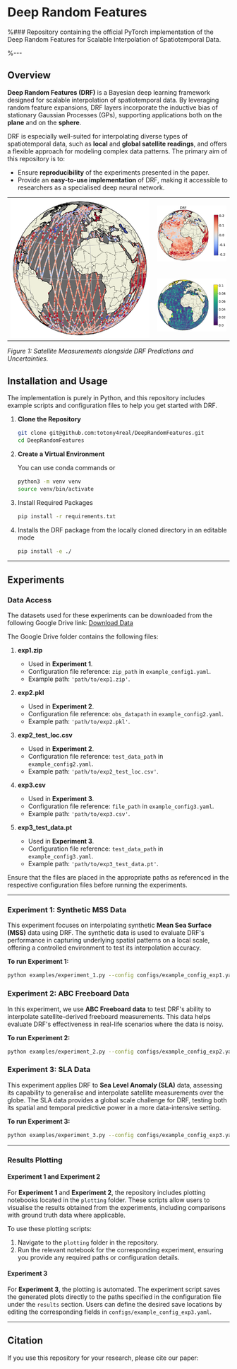 # Deep Random Features

%### Repository containing the official PyTorch implementation of the Deep Random Features for Scalable Interpolation of Spatiotemporal Data.

%---

## Overview


**Deep Random Features (DRF)** is a Bayesian deep learning framework designed for scalable interpolation of spatiotemporal data. By leveraging random feature expansions, DRF layers incorporate the inductive bias of stationary Gaussian Processes (GPs), supporting applications both on the **plane** and on the **sphere**. 

DRF is especially well-suited for interpolating diverse types of spatiotemporal data, such as **local** and **global satellite readings**, and offers a flexible approach for modeling complex data patterns. The primary aim of this repository is to:
- Ensure **reproducibility** of the experiments presented in the paper.
- Provide an **easy-to-use implementation** of DRF, making it accessible to researchers as a specialised deep neural network.

<table>
  <tr>
    <td rowspan="2" style="vertical-align: top;">
      <img src="images/sla_satellite_measurements.png" alt="Satellite Measurements" width="400" />
    </td>
    <td style="padding-left: 10px;">
      <img src="images/sla_drf_predictions.png" alt="DRF Predictions" width="200" />
    </td>
  </tr>
  <tr>
    <td style="padding-left: 10px;">
      <img src="images/sla_drf_uncertainties.png" alt="DRF Uncertainties" width="200" />
    </td>
  </tr>
</table>

*Figure 1: Satellite Measurements alongside DRF Predictions and Uncertainties.*

## Installation and Usage
The implementation is purely in Python, and this repository includes example scripts and configuration files to help you get started with DRF.

1. **Clone the Repository**

   ```bash
   git clone git@github.com:totony4real/DeepRandomFeatures.git
   cd DeepRandomFeatures

2. **Create a Virtual Environment**

    You can use conda commands or

    ```bash
    python3 -m venv venv
    source venv/bin/activate

3. Install Required Packages
    ```bash
    pip install -r requirements.txt    

4. Installs the DRF package from the locally cloned directory in an editable mode
    ```bash
    pip install -e ./  

---

## Experiments

### Data Access
The datasets used for these experiments can be downloaded from the following Google Drive link:
[Download Data](https://drive.google.com/drive/folders/17rwMtEc5vwRKEjNolreUBL2Yk4OSTvr4?usp=sharing)

The Google Drive folder contains the following files:

1. **exp1.zip**  
   - Used in **Experiment 1**.  
   - Configuration file reference: `zip_path` in `example_config1.yaml`.  
   - Example path: `'path/to/exp1.zip'`.

2. **exp2.pkl**  
   - Used in **Experiment 2**.  
   - Configuration file reference: `obs_datapath` in `example_config2.yaml`.  
   - Example path: `'path/to/exp2.pkl'`.

3. **exp2_test_loc.csv**  
   - Used in **Experiment 2**.  
   - Configuration file reference: `test_data_path` in `example_config2.yaml`.  
   - Example path: `'path/to/exp2_test_loc.csv'`.

4. **exp3.csv**  
   - Used in **Experiment 3**.  
   - Configuration file reference: `file_path` in `example_config3.yaml`.  
   - Example path: `'path/to/exp3.csv'`.

5. **exp3_test_data.pt**  
   - Used in **Experiment 3**.  
   - Configuration file reference: `test_data_path` in `example_config3.yaml`.  
   - Example path: `'path/to/exp3_test_data.pt'`.

Ensure that the files are placed in the appropriate paths as referenced in the respective configuration files before running the experiments.

---
### Experiment 1: Synthetic MSS Data
This experiment focuses on interpolating synthetic **Mean Sea Surface (MSS)** data using DRF. The synthetic data is used to evaluate DRF's performance in capturing underlying spatial patterns on a local scale, offering a controlled environment to test its interpolation accuracy.

**To run Experiment 1:**
```bash
python examples/experiment_1.py --config configs/example_config_exp1.yaml
``` 

### Experiment 2: ABC Freeboard Data
In this experiment, we use **ABC Freeboard data** to test DRF's ability to interpolate satellite-derived freeboard measurements. This data helps evaluate DRF's effectiveness in real-life scenarios where the data is noisy.

**To run Experiment 2:**
```bash
python examples/experiment_2.py --config configs/example_config_exp2.yaml
```

### Experiment 3: SLA Data
This experiment applies DRF to **Sea Level Anomaly (SLA)** data, assessing its capability to generalise and interpolate satellite measurements over the globe. The SLA data provides a global scale challenge for DRF, testing both its spatial and temporal predictive power in a more data-intensive setting.

**To run Experiment 3:**
```bash
python examples/experiment_3.py --config configs/example_config_exp3.yaml
```
---
### Results Plotting

#### Experiment 1 and Experiment 2
For **Experiment 1** and **Experiment 2**, the repository includes plotting notebooks located in the `plotting` folder. These scripts allow users to visualise the results obtained from the experiments, including comparisons with ground truth data where applicable.

To use these plotting scripts:
1. Navigate to the `plotting` folder in the repository.
2. Run the relevant notebook for the corresponding experiment, ensuring you provide any required paths or configuration details.

#### Experiment 3
For **Experiment 3**, the plotting is automated. The experiment script saves the generated plots directly to the paths specified in the configuration file under the `results` section. Users can define the desired save locations by editing the corresponding fields in `configs/example_config_exp3.yaml`.

---

## Citation
If you use this repository for your research, please cite our paper:
